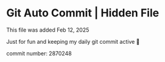 # Git Auto Commit | Hidden File

This file was added Feb 12, 2025

Just for fun and keeping my daily git commit active 🤪

commit number: 2870248
